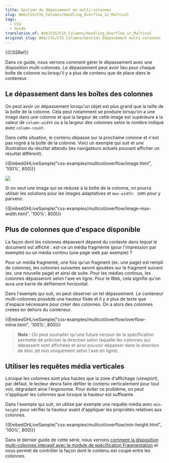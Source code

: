 ```yaml
---
title: Gestion du dépassement en multi-colonnes
slug: Web/CSS/CSS_Columns/Handling_Overflow_in_Multicol
tags:
  - CSS
  - Guide
translation_of: Web/CSS/CSS_Columns/Handling_Overflow_in_Multicol
original_slug: Web/CSS/CSS_Columns/Gestion_dépassement_multi-colonnes
---
```

{{CSSRef}}

Dans ce guide, nous verrons comment gérer le dépassement avec une disposition multi-colonnes. Le dépassement peut avoir lieu pour chaque boîte de colonne ou lorsqu'il y a plus de contenu que de place dans le conteneur.

## Le dépassement dans les boîtes des colonnes

On peut avoir un dépassement lorsqu'un objet est plus grand que la taille de la boîte de la colonne. Cela peut notamment se produire lorsqu'on a une image dans une colonne et que la largeur de cette image est supérieure à la valeur de `column-width` ou à la largeur des colonnes selon le nombre indiqué avec `column-count`.

Dans cette situation, le contenu dépasse sur la prochaine colonne et n'est pas rogné à la boîte de la colonne. Voici un exemple qui suit et une illustration du résultat attendu (les navigateurs actuels pouvant afficher un résultat différent).

{{EmbedGHLiveSample("css-examples/multicol/overflow/image.html", '100%', 800)}}

![](image-overflow-multicol.png)

Si on veut une image qui se réduise à la boîte de la colonne, on pourra utiliser les solutions pour les images adaptatives et `max-width: 100%` pour y parvenir.

{{EmbedGHLiveSample("css-examples/multicol/overflow/image-max-width.html", '100%', 800)}}

## Plus de colonnes que d'espace disponible

La façon dont les colonnes dépassent dépend du contexte dans lequel le document est affiché : est-ce un média fragmenté (pour l'impression par exemple) ou un média continu (une page web par exemple) ?

Pour un média fragmenté, une fois qu'un fragment (ex. une page) est rempli de colonnes, les colonnes suivantes seront ajoutées sur le fragment suivant (ex. une nouvelle page) et ainsi de suite. Pour les médias continus, les colonnes dépasseront selon l'axe en ligne. Pour le Web, cela signifie qu'on aura une barre de défilement horizontal.

Dans l'exemple qui suit, on peut observer un tel dépassement. Le conteneur multi-colonnes possède une hauteur fixée et il y a plus de texte que d'espace nécessaire pour créer des colonnes. On a alors des colonnes créées en dehors du conteneur.

{{EmbedGHLiveSample("css-examples/multicol/overflow/overflow-inline.html", '100%', 800)}}

> **Note :** On peut souhaiter qu'une future version de la spécification permette de préciser la direction selon laquelle les colonnes qui dépassent sont affichées et ainsi pouvoir dépasser dans la direction de bloc (et non uniquement selon l'axe en ligne).

## Utiliser les requêtes média verticales

Lorsque les colonnes sont plus hautes que la zone d'affichage (_viewport_), par défaut, le lecteur devra faire défiler le contenu verticalement pour tout voir, dégradant ainsi l'ergonomie. Pour éviter ce problème, on peut n'appliquer les colonnes que lorsque la hauteur est suffisante.

Dans l'exemple qui suit, on utilise par exemple une requête média avec `min-height` pour vérifier la hauteur avant d'appliquer les propriétés relatives aux colonnes.

{{EmbedGHLiveSample("css-examples/multicol/overflow/min-height.html", '100%', 800)}}

Dans le dernier guide de cette série, nous verrons [comment la disposition multi-colonnes interagit avec le module de spécification Fragmentation](/fr/docs/Web/CSS/CSS_Columns/Handling_content_breaks_in_multicol) et nous permet de contrôler la façon dont le contenu est coupé entre les colonnes.
